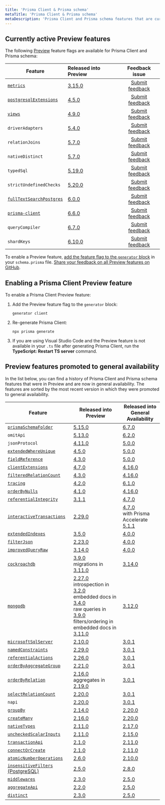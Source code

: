 ```yaml
---
title: 'Prisma Client & Prisma schema'
metaTitle: 'Prisma Client & Prisma schema'
metaDescription: 'Prisma Client and Prisma schema features that are currently in Preview.'
---
```


## Currently active Preview features

The following [Preview](/orm/more/releases#preview) feature flags are available for Prisma Client and Prisma schema:

| Feature                                                                         | Released into Preview                                          |                            Feedback issue                             |
| ------------------------------------------------------------------------------- | :------------------------------------------------------------- | :-------------------------------------------------------------------: |
| [`metrics`](/orm/prisma-client/observability-and-logging/metrics)               | [3.15.0](https://github.com/prisma/prisma/releases/tag/3.15.0) |   [Submit feedback](https://github.com/prisma/prisma/issues/13579)    |
| [`postgresqlExtensions`](/orm/prisma-schema/postgresql-extensions)              | [4.5.0](https://github.com/prisma/prisma/releases/tag/4.5.0)   |   [Submit feedback](https://github.com/prisma/prisma/issues/15835)    |
| [`views`](/orm/prisma-schema/data-model/views)                                  | [4.9.0](https://github.com/prisma/prisma/releases/tag/4.9.0)   |   [Submit feedback](https://github.com/prisma/prisma/issues/17335)    |
| `driverAdapters`                                                                | [5.4.0](https://github.com/prisma/prisma/releases/tag/5.4.0)   |    [Submit feedback](https://github.com/prisma/prisma/issues/3108)    |
| `relationJoins`                                                                 | [5.7.0](https://github.com/prisma/prisma/releases/tag/5.7.0)   | [Submit feedback](https://github.com/prisma/prisma/discussions/22288) |
| `nativeDistinct`                                                                | [5.7.0](https://github.com/prisma/prisma/releases/tag/5.7.0)   | [Submit feedback](https://github.com/prisma/prisma/discussions/22287) |
| `typedSql`                                                                      | [5.19.0](https://github.com/prisma/prisma/releases/tag/5.19.0) | [Submit feedback](https://github.com/prisma/prisma/discussions/25106) |
| `strictUndefinedChecks`                                                         | [5.20.0](https://github.com/prisma/prisma/releases/tag/5.20.0) | [Submit feedback](https://github.com/prisma/prisma/discussions/25271) |
| [`fullTextSearchPostgres`](/orm/prisma-client/queries/full-text-search)         | [6.0.0](https://github.com/prisma/prisma/releases/tag/6.0.0)   |   [Submit feedback](https://github.com/prisma/prisma/issues/25773)    |
| [`prisma-client`](/orm/prisma-schema/overview/generators#prisma-client-preview) | [6.6.0](https://pris.ly/release/6.6.0)                         |   [Submit feedback](https://github.com/prisma/prisma/issues/25773)    |
| `queryCompiler`                                                                 | [6.7.0](https://pris.ly/release/6.7.0)                         |      [Submit feedback](https://github.com/prisma/prisma/issues/)      |
| `shardKeys`                                                                     | [6.10.0](https://pris.ly/release/6.10.0)                       |      [Submit feedback](https://github.com/prisma/prisma/issues/)      |

To enable a Preview feature, [add the feature flag to the `generator` block](#enabling-a-prisma-client-preview-feature) in your `schema.prisma` file. [Share your feedback on all Preview features on GitHub](https://github.com/prisma/prisma/issues/3108).

## Enabling a Prisma Client Preview feature

To enable a Prisma Client Preview feature:

1. Add the Preview feature flag to the `generator` block:

   ```prisma
   generator client
   ```

2. Re-generate Prisma Client:

   ```terminal
   npx prisma generate
   ```

3. If you are using Visual Studio Code and the Preview feature is not available in your `.ts` file after generating Prisma Client, run the **TypeScript: Restart TS server** command.

## Preview features promoted to general availability

In the list below, you can find a history of Prisma Client and Prisma schema features that were in Preview and are now in general availability. The features are sorted by the most recent version in which they were promoted to general availability.

| Feature                                                                                                                    | Released into Preview                                                                                                                                                                                                                                                                                                                                                                                                          | Released into General Availability                                                                                                                    |
| -------------------------------------------------------------------------------------------------------------------------- | ------------------------------------------------------------------------------------------------------------------------------------------------------------------------------------------------------------------------------------------------------------------------------------------------------------------------------------------------------------------------------------------------------------------------------ | ----------------------------------------------------------------------------------------------------------------------------------------------------- |
| [`prismaSchemaFolder`](/orm/prisma-schema/overview/location#multi-file-prisma-schema)                                      | [5.15.0](https://github.com/prisma/prisma/releases/tag/5.15.0)                                                                                                                                                                                                                                                                                                                                                                 | [6.7.0](https://pris.ly/release/6.7.0)                                                                                                                |
| `omitApi`                                                                                                                  | [5.13.0](https://github.com/prisma/prisma/releases/tag/5.13.0)                                                                                                                                                                                                                                                                                                                                                                 | [6.2.0](https://github.com/prisma/prisma/releases/tag/6.2.0)                                                                                          |
| `jsonProtocol`                                                                                                             | [4.11.0](https://github.com/prisma/prisma/releases/tag/4.11.0)                                                                                                                                                                                                                                                                                                                                                                 | [5.0.0](https://github.com/prisma/prisma/releases/tag/5.0.0)                                                                                          |
| [`extendedWhereUnique`](/orm/reference/prisma-client-reference#filter-on-non-unique-fields-with-userwhereuniqueinput)      | [4.5.0](https://github.com/prisma/prisma/releases/tag/4.5.0)                                                                                                                                                                                                                                                                                                                                                                   | [5.0.0](https://github.com/prisma/prisma/releases/tag/5.0.0)                                                                                          |
| [`fieldReference`](/orm/reference/prisma-client-reference#compare-columns-in-the-same-table)                               | [4.3.0](https://github.com/prisma/prisma/releases/tag/4.3.0)                                                                                                                                                                                                                                                                                                                                                                   | [5.0.0](https://github.com/prisma/prisma/releases/tag/5.0.0)                                                                                          |
| [`clientExtensions`](/orm/prisma-client/client-extensions)                                                                 | [4.7.0](https://github.com/prisma/prisma/releases/tag/4.7.0)                                                                                                                                                                                                                                                                                                                                                                   | [4.16.0](https://github.com/prisma/prisma/releases/tag/4.16.0)                                                                                        |
| [`filteredRelationCount`](/orm/prisma-client/queries/aggregation-grouping-summarizing#filter-the-relation-count)           | [4.3.0](https://github.com/prisma/prisma/releases/tag/4.3.0)                                                                                                                                                                                                                                                                                                                                                                   | [4.16.0](https://github.com/prisma/prisma/releases/tag/4.16.0)                                                                                        |
| [`tracing`](/orm/prisma-client/observability-and-logging/opentelemetry-tracing)                                            | [4.2.0](https://github.com/prisma/prisma/releases/tag/4.2.0)                                                                                                                                                                                                                                                                                                                                                                   | [6.1.0](https://github.com/prisma/prisma/releases/tag/6.1.0)                                                                                          |
| [`orderByNulls`](/orm/prisma-client/queries/filtering-and-sorting#sort-with-null-records-first-or-last)                    | [4.1.0](https://github.com/prisma/prisma/releases/tag/4.1.0)                                                                                                                                                                                                                                                                                                                                                                   | [4.16.0](https://github.com/prisma/prisma/releases/tag/4.16.0)                                                                                        |
| [`referentialIntegrity`](/orm/prisma-schema/data-model/relations/relation-mode)                                            | [3.1.1](https://github.com/prisma/prisma/releases/tag/3.1.1)                                                                                                                                                                                                                                                                                                                                                                   | [4.7.0](https://github.com/prisma/prisma/releases/tag/4.7.0)                                                                                          |
| [`interactiveTransactions`](/orm/prisma-client/queries/transactions#interactive-transactions)                              | [2.29.0](https://github.com/prisma/prisma/releases/tag/2.29.0)                                                                                                                                                                                                                                                                                                                                                                 | [4.7.0](https://github.com/prisma/prisma/releases/tag/4.7.0)<br />with Prisma Accelerate [5.1.1](https://github.com/prisma/prisma/releases/tag/5.1.1) |
| [`extendedIndexes`](/orm/prisma-schema/data-model/indexes)                                                                 | [3.5.0](https://github.com/prisma/prisma/releases/tag/3.5.0)                                                                                                                                                                                                                                                                                                                                                                   | [4.0.0](https://github.com/prisma/prisma/releases/tag/4.0.0)                                                                                          |
| [`filterJson`](/orm/prisma-client/special-fields-and-types/working-with-json-fields#filter-on-a-json-field-simple)         | [2.23.0](https://github.com/prisma/prisma/releases/tag/2.23.0)                                                                                                                                                                                                                                                                                                                                                                 | [4.0.0](https://github.com/prisma/prisma/releases/tag/4.0.0)                                                                                          |
| [`improvedQueryRaw`](/orm/prisma-client/using-raw-sql/raw-queries#raw-query-type-mapping)                                  | [3.14.0](https://github.com/prisma/prisma/releases/tag/3.14.0)                                                                                                                                                                                                                                                                                                                                                                 | [4.0.0](https://github.com/prisma/prisma/releases/tag/4.0.0)                                                                                          |
| [`cockroachdb`](/orm/overview/databases/cockroachdb)                                                                       | [3.9.0](https://github.com/prisma/prisma/releases/tag/3.9.0)<br />migrations in [3.11.0](https://github.com/prisma/prisma/releases/tag/3.11.0)                                                                                                                                                                                                                                                                                 | [3.14.0](https://github.com/prisma/prisma/releases/tag/3.14.0)                                                                                        |
| [`mongodb`](/orm/overview/databases/mongodb)                                                                               | [2.27.0](https://github.com/prisma/prisma/releases/tag/2.27.0)<br />introspection in [3.2.0](https://github.com/prisma/prisma/releases/tag/3.2.0)<br />embedded docs in [3.4.0](https://github.com/prisma/prisma/releases/tag/3.4.0)<br />raw queries in [3.9.0](https://github.com/prisma/prisma/releases/tag/3.9.0)<br />filters/ordering in embedded docs in [3.11.0](https://github.com/prisma/prisma/releases/tag/3.11.0) | [3.12.0](https://github.com/prisma/prisma/releases/tag/3.12.0)                                                                                        |
| [`microsoftSqlServer`](/orm/overview/databases/sql-server)                                                                 | [2.10.0](https://github.com/prisma/prisma/releases/tag/2.10.0)                                                                                                                                                                                                                                                                                                                                                                 | [3.0.1](https://github.com/prisma/prisma/releases/tag/3.0.1)                                                                                          |
| [`namedConstraints`](/orm/prisma-schema/data-model/database-mapping#constraint-and-index-names)                            | [2.29.0](https://github.com/prisma/prisma/releases/tag/2.29.0)                                                                                                                                                                                                                                                                                                                                                                 | [3.0.1](https://github.com/prisma/prisma/releases/tag/3.0.1)                                                                                          |
| [`referentialActions`](/orm/prisma-schema/data-model/relations/referential-actions)                                        | [2.26.0](https://github.com/prisma/prisma/releases/tag/2.26.0)                                                                                                                                                                                                                                                                                                                                                                 | [3.0.1](https://github.com/prisma/prisma/releases/tag/3.0.1)                                                                                          |
| [`orderByAggregateGroup`](/orm/prisma-client/queries/aggregation-grouping-summarizing#order-by-aggregate-group)            | [2.21.0](https://github.com/prisma/prisma/releases/tag/2.21.0)                                                                                                                                                                                                                                                                                                                                                                 | [3.0.1](https://github.com/prisma/prisma/releases/tag/3.0.1)                                                                                          |
| [`orderByRelation`](/orm/prisma-client/queries/filtering-and-sorting#sort-by-relation)                                     | [2.16.0](https://github.com/prisma/prisma/releases/tag/2.16.0)<br />aggregates in [2.19.0](https://github.com/prisma/prisma/releases/tag/2.19.0)                                                                                                                                                                                                                                                                               | [3.0.1](https://github.com/prisma/prisma/releases/tag/3.0.1)                                                                                          |
| [`selectRelationCount`](/orm/prisma-client/queries/aggregation-grouping-summarizing#count-relations)                       | [2.20.0](https://github.com/prisma/prisma/releases/tag/2.20.0)                                                                                                                                                                                                                                                                                                                                                                 | [3.0.1](https://github.com/prisma/prisma/releases/tag/3.0.1)                                                                                          |
| `napi`                                                                                                                     | [2.20.0](https://github.com/prisma/prisma/releases/tag/2.20.0)                                                                                                                                                                                                                                                                                                                                                                 | [3.0.1](https://github.com/prisma/prisma/releases/tag/3.0.1)                                                                                          |
| [`groupBy`](/orm/reference/prisma-client-reference#groupby)                                                                | [2.14.0](https://github.com/prisma/prisma/releases/tag/2.14.0)                                                                                                                                                                                                                                                                                                                                                                 | [2.20.0](https://github.com/prisma/prisma/releases/tag/2.20.0)                                                                                        |
| [`createMany`](/orm/reference/prisma-client-reference#createmany)                                                          | [2.16.0](https://github.com/prisma/prisma/releases/tag/2.16.0)                                                                                                                                                                                                                                                                                                                                                                 | [2.20.0](https://github.com/prisma/prisma/releases/tag/2.20.0)                                                                                        |
| [`nativeTypes`](/orm/prisma-schema/data-model/models#native-types-mapping)                                                 | [2.11.0](https://github.com/prisma/prisma/releases/tag/2.11.0)                                                                                                                                                                                                                                                                                                                                                                 | [2.17.0](https://github.com/prisma/prisma/releases/tag/2.17.0)                                                                                        |
| [`uncheckedScalarInputs`](/orm/prisma-client/queries/relation-queries#create-a-single-record-and-multiple-related-records) | [2.11.0](https://github.com/prisma/prisma/releases/tag/2.11.0)                                                                                                                                                                                                                                                                                                                                                                 | [2.15.0](https://github.com/prisma/prisma/releases/tag/2.15.0)                                                                                        |
| [`transactionApi`](/orm/prisma-client/queries/transactions#the-transaction-api)                                            | [2.1.0](https://github.com/prisma/prisma/releases/tag/2.1.0)                                                                                                                                                                                                                                                                                                                                                                   | [2.11.0](https://github.com/prisma/prisma/releases/tag/2.11.0)                                                                                        |
| [`connectOrCreate`](/orm/reference/prisma-client-reference#connectorcreate)                                                | [2.1.0](https://github.com/prisma/prisma/releases/tag/2.1.0)                                                                                                                                                                                                                                                                                                                                                                   | [2.11.0](https://github.com/prisma/prisma/releases/tag/2.11.0)                                                                                        |
| [`atomicNumberOperations`](/orm/reference/prisma-client-reference#atomic-number-operations)                                | [2.6.0](https://github.com/prisma/prisma/releases/tag/2.6.0)                                                                                                                                                                                                                                                                                                                                                                   | [2.10.0](https://github.com/prisma/prisma/releases/tag/2.10.0)                                                                                        |
| [`insensitiveFilters` (PostgreSQL)](/orm/prisma-client/queries/filtering-and-sorting#case-insensitive-filtering)           | [2.5.0](https://github.com/prisma/prisma/releases/tag/2.5.0)                                                                                                                                                                                                                                                                                                                                                                   | [2.8.0](https://github.com/prisma/prisma/releases/tag/2.8.0)                                                                                          |
| [`middlewares`](/orm/prisma-client/client-extensions/middleware)                                                           | [2.3.0](https://github.com/prisma/prisma/releases/tag/2.3.0)                                                                                                                                                                                                                                                                                                                                                                   | [2.5.0](https://github.com/prisma/prisma/releases/tag/2.5.0)                                                                                          |
| [`aggregateApi`](/orm/prisma-client/queries/aggregation-grouping-summarizing#aggregate)                                    | [2.2.0](https://github.com/prisma/prisma/releases/tag/2.2.0)                                                                                                                                                                                                                                                                                                                                                                   | [2.5.0](https://github.com/prisma/prisma/releases/tag/2.5.0)                                                                                          |
| [`distinct`](/orm/reference/prisma-client-reference#distinct)                                                              | [2.3.0](https://github.com/prisma/prisma/releases/tag/2.3.0)                                                                                                                                                                                                                                                                                                                                                                   | [2.5.0](https://github.com/prisma/prisma/releases/tag/2.5.0)                                                                                          |
